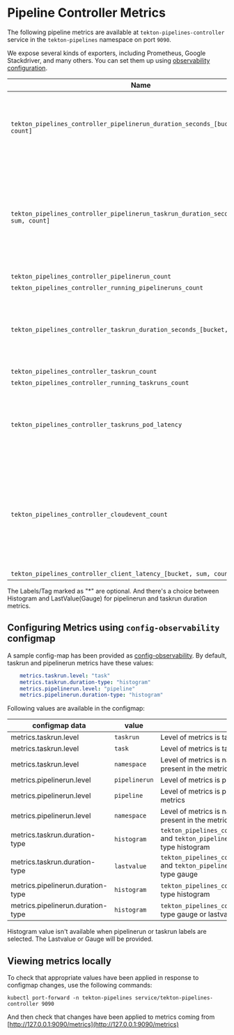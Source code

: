<!--
---
linkTitle: "Pipeline Metrics"
weight: 304
---
-->

# Pipeline Controller Metrics

The following pipeline metrics are available at `tekton-pipelines-controller` service in the `tekton-pipelines` namespace on port `9090`.

We expose several kinds of exporters, including Prometheus, Google Stackdriver, and many others. You can set them up using [observability configuration](../config/config-observability.yaml).

|  Name | Type | Labels/Tags | Status |
| ---------- | ----------- | ----------- | ----------- |
| `tekton_pipelines_controller_pipelinerun_duration_seconds_[bucket, sum, count]` | Histogram/LastValue(Gauge) | `*pipeline`=&lt;pipeline_name&gt; <br> `*pipelinerun`=&lt;pipelinerun_name&gt; <br> `status`=&lt;status&gt; <br> `namespace`=&lt;pipelinerun-namespace&gt; | experimental |
| `tekton_pipelines_controller_pipelinerun_taskrun_duration_seconds_[bucket, sum, count]` | Histogram/LastValue(Gauge) | `*pipeline`=&lt;pipeline_name&gt; <br> `*pipelinerun`=&lt;pipelinerun_name&gt; <br> `status`=&lt;status&gt; <br> `*task`=&lt;task_name&gt; <br> `*taskrun`=&lt;taskrun_name&gt;<br> `namespace`=&lt;pipelineruns-taskruns-namespace&gt;| experimental |
| `tekton_pipelines_controller_pipelinerun_count` | Counter | `status`=&lt;status&gt; | experimental |
| `tekton_pipelines_controller_running_pipelineruns_count` | Gauge | | experimental |
| `tekton_pipelines_controller_taskrun_duration_seconds_[bucket, sum, count]` | Histogram/LastValue(Gauge) | `status`=&lt;status&gt; <br> `*task`=&lt;task_name&gt; <br> `*taskrun`=&lt;taskrun_name&gt;<br> `namespace`=&lt;pipelineruns-taskruns-namespace&gt; | experimental |
| `tekton_pipelines_controller_taskrun_count` | Counter | `status`=&lt;status&gt; | experimental |
| `tekton_pipelines_controller_running_taskruns_count` | Gauge | | experimental |
| `tekton_pipelines_controller_taskruns_pod_latency` | Gauge | `namespace`=&lt;taskruns-namespace&gt; <br> `pod`= &lt; taskrun_pod_name&gt; <br> `*task`=&lt;task_name&gt; <br> `*taskrun`=&lt;taskrun_name&gt;<br> | experimental |
| `tekton_pipelines_controller_cloudevent_count` | Counter | `*pipeline`=&lt;pipeline_name&gt; <br> `*pipelinerun`=&lt;pipelinerun_name&gt; <br> `status`=&lt;status&gt; <br> `*task`=&lt;task_name&gt; <br> `*taskrun`=&lt;taskrun_name&gt;<br> `namespace`=&lt;pipelineruns-taskruns-namespace&gt;| experimental |
| `tekton_pipelines_controller_client_latency_[bucket, sum, count]` | Histogram | | experimental |

The Labels/Tag marked as "*" are optional. And there's a choice between Histogram and LastValue(Gauge) for pipelinerun and taskrun duration metrics.


## Configuring Metrics using `config-observability` configmap

A sample config-map has been provided as [config-observability](./../config/config-observability.yaml). By default, taskrun and pipelinerun metrics have these values:

``` yaml
    metrics.taskrun.level: "task"
    metrics.taskrun.duration-type: "histogram"
    metrics.pipelinerun.level: "pipeline"
    metrics.pipelinerun.duration-type: "histogram"
```

Following values are available in the configmap:

| configmap data | value | description |
| ---------- | ----------- | ----------- |
| metrics.taskrun.level | `taskrun` | Level of metrics is taskrun |
| metrics.taskrun.level | `task` | Level of metrics is task and taskrun label isn't present in the metrics |
| metrics.taskrun.level | `namespace` | Level of metrics is namespace, and task and taskrun label isn't present in the metrics
| metrics.pipelinerun.level | `pipelinerun` | Level of metrics is pipelinerun |
| metrics.pipelinerun.level | `pipeline` | Level of metrics is pipeline and pipelinerun label isn't present in the metrics |
| metrics.pipelinerun.level | `namespace` | Level of metrics is namespace, pipeline and pipelinerun label isn't present in the metrics |
| metrics.taskrun.duration-type | `histogram` | `tekton_pipelines_controller_pipelinerun_taskrun_duration_seconds` and `tekton_pipelines_controller_taskrun_duration_seconds` is of type histogram |
| metrics.taskrun.duration-type | `lastvalue` | `tekton_pipelines_controller_pipelinerun_taskrun_duration_seconds` and `tekton_pipelines_controller_taskrun_duration_seconds` is of type gauge |
| metrics.pipelinerun.duration-type | `histogram` | `tekton_pipelines_controller_pipelinerun_duration_seconds` is of type histogram |
| metrics.pipelinerun.duration-type | `histogram` | `tekton_pipelines_controller_pipelinerun_duration_seconds` is of type gauge or lastvalue |

Histogram value isn't available when pipelinerun or taskrun labels are selected. The Lastvalue or Gauge will be provided.

## Viewing metrics locally

To check that appropriate values have been applied in response to configmap changes, use the following commands:
```shell
kubectl port-forward -n tekton-pipelines service/tekton-pipelines-controller 9090
```

And then check that changes have been applied to metrics coming from [http://127.0.0.1:9090/metrics](http://127.0.0.1:9090/metrics)
